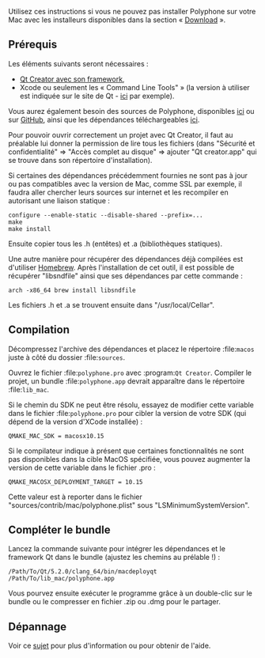 Utilisez ces instructions si vous ne pouvez pas installer Polyphone sur votre Mac avec les installeurs disponibles dans la section «&nbsp;[Download](download)&nbsp;».


## Prérequis


Les éléments suivants seront nécessaires&nbsp;:

* <a href="https://www.qt.io/download-open-source" target="_blank">Qt Creator avec son framework</a>,
* Xcode ou seulement les «&nbsp;Command Line Tools"&nbsp;» (la version à utiliser est indiquée sur le site de Qt - <a href="https://doc.qt.io/qt-6/supported-platforms.html" target="_blank">ici</a> par exemple).

Vous aurez également besoin des sources de Polyphone, disponibles <a href="download" target="_blank">ici</a> ou sur <a href="https://github.com/davy7125/polyphone" target="_blank">GitHub</a>, ainsi que les dépendances téléchargeables [ici](files/macos.zip).

Pour pouvoir ouvrir correctement un projet avec Qt Creator, il faut au préalable lui donner la permission de lire tous les fichiers (dans "Sécurité et confidentialité" => "Accès complet au disque" => ajouter "Qt creator.app" qui se trouve dans son répertoire d'installation).

Si certaines des dépendances précédemment fournies ne sont pas à jour ou pas compatibles avec la version de Mac, comme SSL par exemple, il faudra aller chercher leurs sources sur internet et les recompiler en autorisant une liaison statique&nbsp;:
```
configure --enable-static --disable-shared --prefix=...
make
make install
```
Ensuite copier tous les .h (entêtes) et .a (bibliothèques statiques).

Une autre manière pour récupérer des dépendances déjà compilées est d'utiliser <a href="https://brew.sh/" target="_blank">Homebrew</a>. Après l'installation de cet outil, il est possible de récupérer "libsndfile" ainsi que ses dépendances par cette commande&nbsp;:
```
arch -x86_64 brew install libsndfile
```
Les fichiers .h et .a se trouvent ensuite dans "/usr/local/Cellar".


## Compilation


Décompressez l'archive des dépendances et placez le répertoire :file:`macos` juste à côté du dossier :file:`sources`.

Ouvrez le fichier :file:`polyphone.pro` avec :program:`Qt Creator`.
Compiler le projet, un bundle :file:`polyphone.app` devrait apparaître dans le répertoire :file:`lib_mac`.

Si le chemin du SDK ne peut être résolu, essayez de modifier cette variable dans le fichier :file:`polyphone.pro` pour cibler la version de votre SDK (qui dépend de la version d'XCode installée)&nbsp;:

```
QMAKE_MAC_SDK = macosx10.15

```

Si le compilateur indique à présent que certaines fonctionnalités ne sont pas disponibles dans la cible MacOS spécifiée, vous pouvez augmenter la version de cette variable dans le fichier .pro&nbsp;:
```
QMAKE_MACOSX_DEPLOYMENT_TARGET = 10.15
```
Cette valeur est à reporter dans le fichier "sources/contrib/mac/polyphone.plist" sous "LSMinimumSystemVersion".


## Compléter le bundle


Lancez la commande suivante pour intégrer les dépendances et le framework Qt dans le bundle (ajustez les chemins au prélable&nbsp;!)&nbsp;:

```
/Path/To/Qt/5.2.0/clang_64/bin/macdeployqt /Path/To/lib_mac/polyphone.app
```

Vous pourvez ensuite exécuter le programme grâce à un double-clic sur le bundle ou le compresser en fichier .zip ou .dmg pour le partager.


## Dépannage


Voir ce [sujet](forum/support-bug-reports/8-success-build-polyphone-on-osx-10-11-6-qt-5-7) pour plus d'information ou pour obtenir de l'aide.
